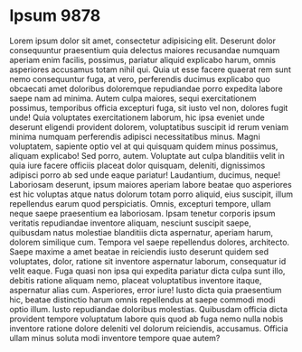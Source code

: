 # lpsum 9878

Lorem ipsum dolor sit amet, consectetur adipisicing elit. Deserunt dolor consequuntur praesentium quia delectus maiores recusandae numquam aperiam enim facilis, possimus, pariatur aliquid explicabo harum, omnis asperiores accusamus totam nihil qui. Quia ut esse facere quaerat rem sunt nemo consequuntur fuga, at vero, perferendis ducimus explicabo quo obcaecati amet doloribus doloremque repudiandae porro expedita labore saepe nam ad minima. Autem culpa maiores, sequi exercitationem possimus, temporibus officia excepturi fuga, sit iusto vel non, dolores fugit unde! Quia voluptates exercitationem laborum, hic ipsa eveniet unde deserunt eligendi provident dolorem, voluptatibus suscipit id rerum veniam minima numquam perferendis adipisci necessitatibus minus. Magni voluptatem, sapiente optio vel at qui quisquam quidem minus possimus, aliquam explicabo! Sed porro, autem. Voluptate aut culpa blanditiis velit in quia iure facere officiis placeat dolor quisquam, deleniti, dignissimos adipisci porro ab sed unde eaque pariatur! Laudantium, ducimus, neque! Laboriosam deserunt, ipsum maiores aperiam labore beatae quo asperiores est hic voluptas atque natus dolorum totam porro aliquid, eius suscipit, illum repellendus earum quod perspiciatis. Omnis, excepturi tempore, ullam neque saepe praesentium ea laboriosam. Ipsam tenetur corporis ipsum veritatis repudiandae inventore aliquam, nesciunt suscipit saepe, quibusdam natus molestiae blanditiis dicta aspernatur, aperiam harum, dolorem similique cum. Tempora vel saepe repellendus dolores, architecto. Saepe maxime a amet beatae in reiciendis iusto deserunt quidem sed voluptates, dolor, ratione sit inventore aspernatur laborum, consequatur id velit eaque. Fuga quasi non ipsa qui expedita pariatur dicta culpa sunt illo, debitis ratione aliquam nemo, placeat voluptatibus inventore itaque, aspernatur alias cum. Asperiores, error iure! Iusto dicta quia praesentium hic, beatae distinctio harum omnis repellendus at saepe commodi modi optio illum. Iusto repudiandae doloribus molestias. Quibusdam officia dicta provident tempore voluptatum labore quis quod ab fuga nemo nulla nobis inventore ratione dolore deleniti vel dolorum reiciendis, accusamus. Officia ullam minus soluta modi inventore tempore quae autem?